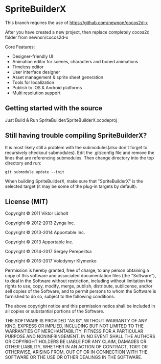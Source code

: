 # SpriteBuilderX

This branch requires the use of https://github.com/newnon/cocos2d-x

After you have created a new project, then replace completely cocos2d folder from newnon/cocos2d-x

Core Features:

* Designer-friendly UI
* Animation editor for scenes, characters and boned animations
* Timeless editor
* User interface designer
* Asset management & sprite sheet generation
* Tools for localization
* Publish to iOS & Android platforms
* Multi resolution support

## Getting started with the source

Just Build & Run SpriteBuilder/SpriteBuilderX.xcodeproj 


## Still having trouble compiling SpriteBuilderX?

It is most likely still a problem with the submodules(also don't forget to recursively checkout submodules). Edit the .git/config file and remove the lines that are referencing submodules. Then change directory into the top directory and run:

    git submodule update --init

When building SpriteBuilderX, make sure that "SpriteBuilderX" is the selected target (it may be some of the plug-in targets by default).

## License (MIT)
Copyright © 2011 Viktor Lidholt

Copyright © 2012-2013 Zynga Inc.

Copyright © 2013-2014 Apportable Inc.

Copyright © 2013 Apportable Inc.

Copyright © 2014-2017 Sergey Perepelitsa

Copyright © 2016-2017 Volodymyr Klymenko
 

Permission is hereby granted, free of charge, to any person obtaining a copy of this software and associated documentation files (the "Software"), to deal in the Software without restriction, including without limitation the rights to use, copy, modify, merge, publish, distribute, sublicense, and/or sell copies of the Software, and to permit persons to whom the Software is furnished to do so, subject to the following conditions:

The above copyright notice and this permission notice shall be included in all copies or substantial portions of the Software.

THE SOFTWARE IS PROVIDED "AS IS", WITHOUT WARRANTY OF ANY KIND, EXPRESS OR IMPLIED, INCLUDING BUT NOT LIMITED TO THE WARRANTIES OF MERCHANTABILITY, FITNESS FOR A PARTICULAR PURPOSE AND NONINFRINGEMENT. IN NO EVENT SHALL THE AUTHORS OR COPYRIGHT HOLDERS BE LIABLE FOR ANY CLAIM, DAMAGES OR OTHER LIABILITY, WHETHER IN AN ACTION OF CONTRACT, TORT OR OTHERWISE, ARISING FROM, OUT OF OR IN CONNECTION WITH THE SOFTWARE OR THE USE OR OTHER DEALINGS IN THE SOFTWARE.

